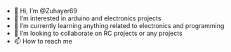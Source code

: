 - 👋 Hi, I’m @Zuhayer69
- 👀 I’m interested in arduino and electronics projects
- 🌱 I’m currently learning anything related to electronics and programming
- 💞️ I’m looking to collaborate on RC projects or any projects
- 📫 How to reach me 

<!---
Zuhayer69/Zuhayer69 is a ✨ special ✨ repository because its `README.md` (this file) appears on your GitHub profile.
You can click the Preview link to take a look at your changes.
--->
